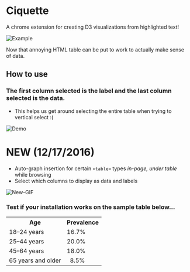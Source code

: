 # Ciquette
<p>A chrome extension for creating D3 visualizations from highlighted text!</p>

<p><img src="http://g.recordit.co/uw9Mf9VhAq.gif" alt="Example"></p>

<p>Now that annoying HTML table can be put to work to actually make sense of data.</p>

## How to use

### The first column selected is the label and the last column selected is the data.
- This helps us get around selecting the entire table when trying to vertical select :(

![Demo](http://g.recordit.co/1g5wUcRpOU.gif)


# **NEW (12/17/2016)**
- Auto-graph insertion for certain `<table>` types *in-page, under table* while browsing
- Select which columns to display as data and labels

![New-GIF](http://g.recordit.co/CYGPN0zVi5.gif)

### Test if your installation works on the sample table below...

<table summary="The cigarette smoking rates of adults within the United States, organized by age."><tbody><tr><th scope="row">Age</th><th scope="row">Prevalence</th>
</tr><tr><td>18–24 years</td>
<td>16.7%</td>
</tr><tr><td>25–44 years</td>
<td>20.0%</td>
</tr><tr>
<td>45–64 years</td>
<td>18.0%</td>
</tr>
<tr>
<td>65 years and older</td>
<td>&nbsp;&nbsp;8.5%</td>
</tr>
</tbody></table>
